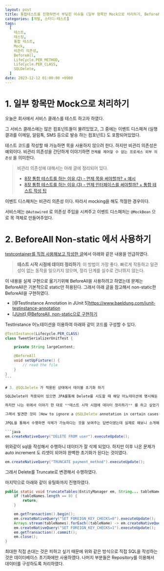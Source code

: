 ```yaml
---
layout: post
title: 통합테스트를 진행하면서 부딪힌 이슈들 (일부 항목만 Mock으로 처리하기, BeforeAll Non-static 에서 사용하기, @SQLDelete 가 적용된 상태에서 테이블 초기화 하기)
categories: [개발, 스터디-테스트]
tags:
  [
    테스트,
    테스팅,
    통합 테스트,
    Mock,
    비관리 의존성,
    BeforeAll,
    LifeCycle.PER_METHOD,
    LifeCycle.PER_CLASS,
    SQLDelete,
  ]
date: 2023-12-12 01:00:00 +0900
---
```


# 1. 일부 항목만 Mock으로 처리하기

오늘은 회사에서 서비스 클래스를 테스트 하고자 하였다.

그 서비스 클래스에는 많은 컴포넌트들이 물려있었고, 그 중에는 이벤트 디스패쳐 (실행 결과를 이메일, 알림톡, SMS 등으로 발송 하는 컴포넌트) 도 포함되어있었다.

테스트 코드를 작성할 때 가능하면 목을 사용하지 않으려 한다. 하지만 비관리 의존성은 예외이다.
비관리 의존성을 간단하게 이야기하면 `전체를 제어할 수 없는 프로세스 외부 의존성` 을 의미한다.

> 비관리 의존성에 대해서는 아래 글에 정리되어 있다.
>
> - [8장 통합 테스트를 하는 이유 (2) - 언제 목을 써야할까? + 예시](/2023/09/14/8장-통합-테스트를-하는-이유-2)
> - [8장 통합 테스트를 하는 이유 (3) - 언제 인터페이스를 써야할까? + 통합 테스트 작성 팁](/2023/09/15/8장-통합-테스트를-하는-이유-3)

이벤트 디스패처는 비관리 의존성 이다. 따라서 mocking을 해도 적절한 경우이다.

서비스에는 `@Autowired` 로 의존성 주입을 시켜주고 이벤트 디스패처는 `@MockBean` 으로 목 객체로 만들어주었다.

# 2. BeforeAll Non-static 에서 사용하기

[testcontainer를 직접 사용해보고 작성한 글](/2023/12/07/testcontainer-with-spring)에서 아래와 같은 내용을 언급하였다.

> **테스트 시작 시점에 데이터 정리하기**: 이 방법이 가장 좋다. 빠르게 작동하고 일관성이 없는 동작을 일으키지 않으며, 정리 단계를 실수로 건너뛰지 않는다.

이 내용을 실제 구현으로 옮기기위해 BeforeAll을 사용하려고 하였는데 문제는 BeforeAll은 기본적으로 static만 허용된다. 그래서 아래 글을 참고해서 non-static한 BeforeAll을 구현하였다.

- [@TestInstance Annotation in JUnit 5]https://www.baeldung.com/junit-testinstance-annotation
- [[JUnit] @BeforeAll, non-static으로 구현하기](https://velog.io/@joosing/JUnit-BeforeAll-non-static%EC%9C%BC%EB%A1%9C-%EA%B5%AC%ED%98%84%ED%95%98%EA%B8%B0)

TestInstance 어노테이션을 이용하여 아래와 같이 코드를 구성할 수 있다.

````java
@TestInstance(Lifecycle.PER_CLASS)
class TweetSerializerUnitTest {

    private String largeContent;

    @BeforeAll
    void setUpFixture() {
        // read the file
    }
}
```

# 3. @SQLDelete 가 적용된 상태에서 테이블 초기화 하기

SQLDelete이 적용되어 있으면 JPA를통해 Delete를 시도할 때 해당 어노테이션에 명시해둔 sql 문을 수행한다. 이를 통해 소프트 딜리트를 처리하였다.

하지만 나는 위에서 이야기 한 대로 **테스트 시작 시점에 데이터 정리하기** 를 하고 싶었기 때문에 어떻게든 데이터를 초기화 하고 싶었다.

그래서 발견한 것이 [How to ignore a @SQLDelete annotation in certain cases](https://stackoverflow.com/a/51893925) 이 글에 달린 답변이였다.

JPQL을 통해서 수행하면 삭제가 가능하다는 것을 보여주는 답변이였는데 실제로 해보니 소개해준 createQuery 로는 해결되지는 않았다. 다만 `em.createNativeQuery` 으로는 되었다.

```java
em.createNativeQuery("DELETE FROM user").executeUpdate();
````

위와같이 sql을 작성해서 수행하니 데이터가 잘 삭제 되었다.
하지만 이후 나온 문제가 auto increment 도 리셋이 되어야 완벽한 초기화가 된다는 것이였다.

```java
em.createNativeQuery("TRUNCATE payment_method").executeUpdate();
```

그래서 Delete를 Truncate로 변경해서 수행하였다.

마지막으로 아래와 같이 유틸화까지 진행하였다.

```java
public static void truncateTables(EntityManager em, String... tableNames) {
    if (tableNames.length == 0) {
        return;
    }

    em.getTransaction().begin();
    em.createNativeQuery("SET FOREIGN_KEY_CHECKS=0").executeUpdate();
    Arrays.stream(tableNames).forEach((tableName) -> em.createNativeQuery("TRUNCATE TABLE " + tableName).executeUpdate());
    em.createNativeQuery("SET FOREIGN_KEY_CHECKS=1").executeUpdate();
    em.getTransaction().commit();
    em.close();
}
```

최대한 직접 손대는 것은 피하고 싶기 때문에 위와 같은 방식으로 직접 SQL을 작성하는 것은 데이터베이스 초기화에만 사용하였다.
나머지 부분들은 Repository를 이용해서 데이터를 구성하도록 처리하였다.
